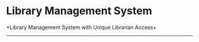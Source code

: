 
# Library Management System

+Library Management System with Unique Librarian Access+
__________________________________________


